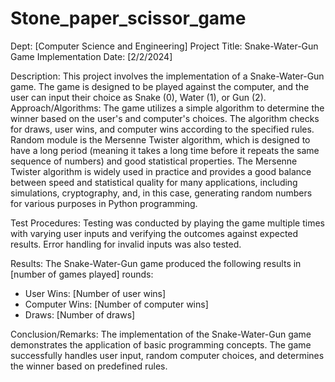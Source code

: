 # Stone_paper_scissor_game

Dept: [Computer Science and Engineering]
Project Title: Snake-Water-Gun Game Implementation
Date: [2/2/2024]

Description:
This project involves the implementation of a Snake-Water-Gun game. The game is designed to be
played against the computer, and the user can input their choice as Snake (0), Water (1), or Gun (2).
Approach/Algorithms:
The game utilizes a simple algorithm to determine the winner based on the user&#39;s and computer&#39;s
choices. The algorithm checks for draws, user wins, and computer wins according to the specified
rules. Random module is the Mersenne Twister algorithm, which is designed to have a long period
(meaning it takes a long time before it repeats the same sequence of numbers) and good statistical
properties. The Mersenne Twister algorithm is widely used in practice and provides a good balance
between speed and statistical quality for many applications, including simulations, cryptography,
and, in this case, generating random numbers for various purposes in Python programming.

Test Procedures:
Testing was conducted by playing the game multiple times with varying user inputs and verifying the
outcomes against expected results. Error handling for invalid inputs was also tested.

Results:
The Snake-Water-Gun game produced the following results in [number of games played] rounds:
- User Wins: [Number of user wins]
- Computer Wins: [Number of computer wins]
- Draws: [Number of draws]

Conclusion/Remarks:
The implementation of the Snake-Water-Gun game demonstrates the application of basic
programming concepts. The game successfully handles user input, random computer choices, and
determines the winner based on predefined rules.
